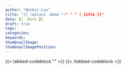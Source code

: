 ```yaml
---
author: "Weibin Luo"
title: "{{ replace .Name "-" " " | title }}"
date: {{ .Date }}
draft: true
tags:
categories:
keywords:
thumbnailImage:
thumbnailImagePosition:
---
```


<!--more-->

{{< tabbed-codeblock "" >}}
    <!-- tab java -->
    <!-- endtab -->
{{< /tabbed-codeblock >}}
